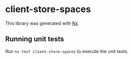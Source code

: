 # client-store-spaces

This library was generated with [Nx](https://nx.dev).

## Running unit tests

Run `nx test client-store-spaces` to execute the unit tests.
